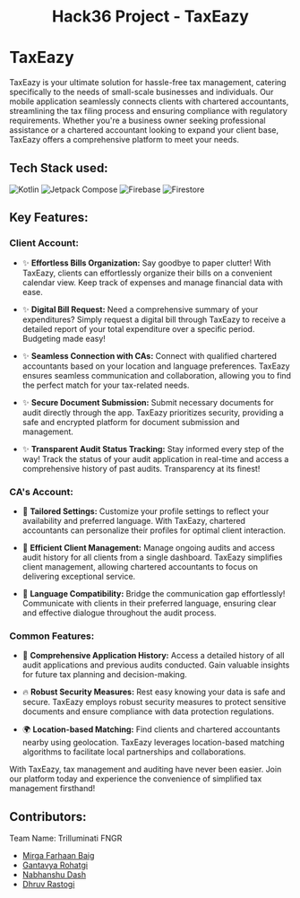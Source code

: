 <h1 align="center">Hack36 Project - TaxEazy </h1>

# TaxEazy 

TaxEazy is your ultimate solution for hassle-free tax management, catering specifically to the needs of small-scale businesses and individuals. Our mobile application seamlessly connects clients with chartered accountants, streamlining the tax filing process and ensuring compliance with regulatory requirements. Whether you're a business owner seeking professional assistance or a chartered accountant looking to expand your client base, TaxEazy offers a comprehensive platform to meet your needs.


## Tech Stack used:
   <img src="https://img.shields.io/badge/Kotlin-007396?style=for-the-badge&logo=kotlin&logoColor=white" alt="Kotlin"> <img src="https://img.shields.io/badge/Jetpack_Compose-6200EE?style=for-the-badge&logo=android&logoColor=white" alt="Jetpack Compose"> <img src="https://img.shields.io/badge/Firebase-FFCA28?style=for-the-badge&logo=firebase&logoColor=black" alt="Firebase"> <img src="https://img.shields.io/badge/Firestore-FF9800?style=for-the-badge&logo=firebase&logoColor=white" alt="Firestore">

## Key Features:

### Client Account:

- ✨ **Effortless Bills Organization:** Say goodbye to paper clutter! With TaxEazy, clients can effortlessly organize their bills on a convenient calendar view. Keep track of expenses and manage financial data with ease.

- ✨ **Digital Bill Request:** Need a comprehensive summary of your expenditures? Simply request a digital bill through TaxEazy to receive a detailed report of your total expenditure over a specific period. Budgeting made easy!

- ✨ **Seamless Connection with CAs:** Connect with qualified chartered accountants based on your location and language preferences. TaxEazy ensures seamless communication and collaboration, allowing you to find the perfect match for your tax-related needs.

- ✨ **Secure Document Submission:** Submit necessary documents for audit directly through the app. TaxEazy prioritizes security, providing a safe and encrypted platform for document submission and management.

- ✨ **Transparent Audit Status Tracking:** Stay informed every step of the way! Track the status of your audit application in real-time and access a comprehensive history of past audits. Transparency at its finest!

### CA's Account:

- 🌟 **Tailored Settings:** Customize your profile settings to reflect your availability and preferred language. With TaxEazy, chartered accountants can personalize their profiles for optimal client interaction.

- 🌟 **Efficient Client Management:** Manage ongoing audits and access audit history for all clients from a single dashboard. TaxEazy simplifies client management, allowing chartered accountants to focus on delivering exceptional service.

- 🌟 **Language Compatibility:** Bridge the communication gap effortlessly! Communicate with clients in their preferred language, ensuring clear and effective dialogue throughout the audit process.

### Common Features:

- 💬 **Comprehensive Application History:** Access a detailed history of all audit applications and previous audits conducted. Gain valuable insights for future tax planning and decision-making.

- 🔥 **Robust Security Measures:** Rest easy knowing your data is safe and secure. TaxEazy employs robust security measures to protect sensitive documents and ensure compliance with data protection regulations.

- 🌍 **Location-based Matching:** Find clients and chartered accountants nearby using geolocation. TaxEazy leverages location-based matching algorithms to facilitate local partnerships and collaborations.

With TaxEazy, tax management and auditing have never been easier. Join our platform today and experience the convenience of simplified tax management firsthand!


## Contributors:
Team Name: Trilluminati FNGR

* [Mirga Farhaan Baig](https://github.com/fourhaan)
* [Gantavya Rohatgi](https://github.com/gantavyarohatgi)
* [Nabhanshu Dash](https://github.com/NabhanshuDash)
* [Dhruv Rastogi](https://github.com/DHRUVRastogi-123)
